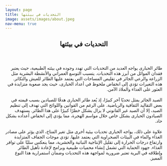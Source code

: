 ```yaml
---
layout: page
title: التحديات في بيئتها 
image: assets/images/about.jpeg
nav-menu: true
---
```

<meta http-equiv="Content-Type" content="text/html;charset=UTF-8">

<!-- Main -->
<div id="main" class="alt">

<!-- One -->
<section id="one">
	<div class="inner">
		<header class="major">
			<h1>التحديات في بيئتها</h1>
		</header>

<!-- Content -->
<p style="text-align: right;" dir='rtl' lang='ar'>
طائر الحبارى يواجه العديد من التحديات التي تهدد وجوده في بيئته الطبيعية، حيث يعتبر فقدان الموائل من أبرز هذه التحديات. يتسبب التوسع العمراني والأنشطة البشرية مثل الزراعة والرعي الجائر في تقليص المساحات التي يعتمد عليها الطائر للعيش والتكاثر. هذه التغيرات تؤدي إلى انخفاض ملحوظ في أعداد الحبارى، حيث يجد صعوبة متزايدة في العثور على الغذاء والملاذ الآمن.
<br/>
<br/>
الصيد الجائر يمثل تحديًا آخر كبيرًا، إذ يُعد طائر الحبارى هدفًا للصيادين بسبب قيمته في بعض التقاليد الثقافية والرياضية. على الرغم من القوانين واللوائح التي تهدف إلى تنظيم الصيد، إلا أن الصيد غير القانوني لا يزال يشكل خطرًا كبيرًا على هذا الطائر. يستهدف الصيادون الحبارى بشكل خاص خلال مواسم الهجرة، مما يؤدي إلى انخفاض أعداده بشكل حاد.
<br/>
<br/>
علاوة على ذلك، يواجه الحبارى تحديات بيئية أخرى مثل تغير المناخ، الذي يؤثر على مصادر الغذاء والماء في البيئات الصحراوية التي يعتمد عليها. تؤدي موجات الجفاف المتزايدة وارتفاع درجات الحرارة إلى تقليل الإنتاجية النباتية والحشرية، مما ينعكس سلبًا على توافر الغذاء. جهود الحماية التي تشمل إنشاء محميات طبيعية وبرامج لإعادة تأهيل الطائر وإطلاقه في البرية تعتبر ضرورية لمواجهة هذه التحديات وضمان استمرارية هذا النوع المميز.
</p>